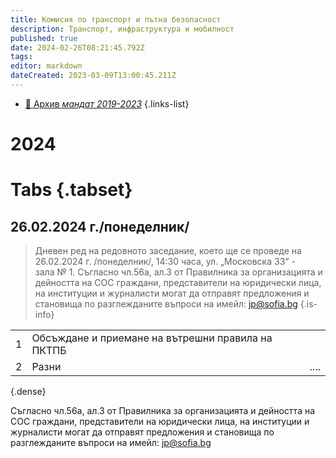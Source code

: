 ```yaml
---
title: Комисия по транспорт и пътна безопасност
description: Транспорт, инфраструктура и мобилност
published: true
date: 2024-02-26T08:21:45.792Z
tags: 
editor: markdown
dateCreated: 2023-03-09T13:00:45.211Z
---
```


- [:notebook_with_decorative_cover: Архив *мандат 2019-2023*](/bg/politics/transport-council/2019-2023)
{.links-list}



# 2024

# Tabs  {.tabset}

 ## 26.02.2024 г./понеделник/

>Дневен ред на редовното заседание, което ще се проведе на 26.02.2024 г. /понеделник/, 14:30 часа, ул. „Московска 33“ - зала № 1. Съгласно чл.56а, ал.3 от Правилника за организацията и дейността на СОС граждани, представители на юридически лица, на институции и журналисти могат да отправят предложения и становища по разглежданите въпроси на имейл: [jp@sofia.bg](mailto:y.tsankova@sofia.bg)
{.is-info}

|     |     |     |
| --- | --- | --- |
| 1 | Обсъждане и приемане на вътрешни правила на ПКТПБ |   |
| 2 | Разни | .... |
{.dense}



Съгласно чл.56а, ал.3 от Правилника за организацията и дейността на СОС граждани, представители на юридически лица, на институции и журналисти могат да отправят предложения и становища по разглежданите въпроси на имейл:  jp@sofia.bg